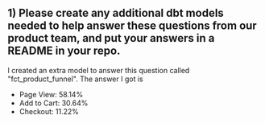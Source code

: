 ## 1) Please create any additional dbt models needed to help answer these questions from our product team, and put your answers in a README in your repo.
I created an extra model to answer this question called "fct_product_funnel". The answer I got is <br>
- Page View: 58.14%
- Add to Cart: 30.64%
- Checkout: 11.22%

